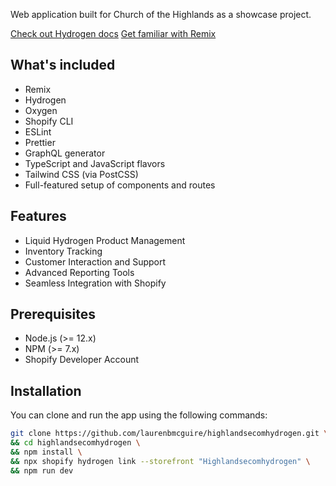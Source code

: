 Web application built for Church of the Highlands as a showcase project.

[Check out Hydrogen docs](https://shopify.dev/custom-storefronts/hydrogen)
[Get familiar with Remix](https://remix.run/docs/en/v1)

## What's included

- Remix
- Hydrogen
- Oxygen
- Shopify CLI
- ESLint
- Prettier
- GraphQL generator
- TypeScript and JavaScript flavors
- Tailwind CSS (via PostCSS)
- Full-featured setup of components and routes

## Features

- Liquid Hydrogen Product Management
- Inventory Tracking
- Customer Interaction and Support
- Advanced Reporting Tools
- Seamless Integration with Shopify

## Prerequisites

- Node.js (>= 12.x)
- NPM (>= 7.x)
- Shopify Developer Account

## Installation

You can clone and run the app using the following commands:

```bash
git clone https://github.com/laurenbmcguire/highlandsecomhydrogen.git \
&& cd highlandsecomhydrogen \
&& npm install \
&& npx shopify hydrogen link --storefront "Highlandsecomhydrogen" \
&& npm run dev

